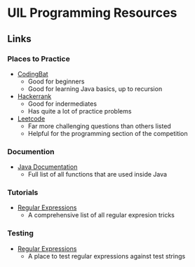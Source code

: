 # UIL Programming Resources

## Links

### Places to Practice

- [CodingBat](https://codingbat.com/java)
  - Good for beginners
  - Good for learning Java basics, up to recursion
- [Hackerrank](https://www.hackerrank.com/)
  - Good for indermediates
  - Has quite a lot of practice problems
- [Leetcode](https://leetcode.com/)
  - Far more challenging questions than others listed
  - Helpful for the programming section of the competition

### Documention

- [Java Documentation](https://docs.oracle.com/en/java/javase/18/docs/api/)
  - Full list of all functions that are used inside Java

### Tutorials

- [Regular Expressions](https://rexegg.com/)
  - A comprehensive list of all regular expresion tricks

### Testing

- [Regular Expressions](https://regex101.com/)
  - A place to test regular expressions against test strings
